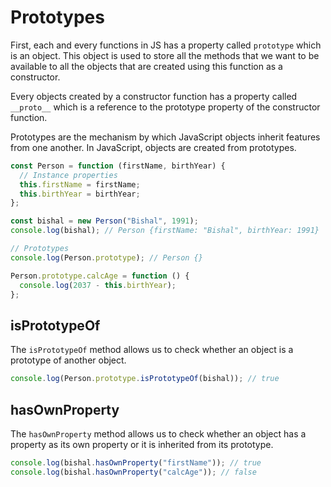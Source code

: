 # Prototypes

First, each and every functions in JS has a property called `prototype` which is an object. This object is used to store all the methods that we want to be available to all the objects that are created using this function as a constructor.

Every objects created by a constructor function has a property called `__proto__` which is a reference to the prototype property of the constructor function.

Prototypes are the mechanism by which JavaScript objects inherit features from one another. In JavaScript, objects are created from prototypes.

```js
const Person = function (firstName, birthYear) {
  // Instance properties
  this.firstName = firstName;
  this.birthYear = birthYear;
};

const bishal = new Person("Bishal", 1991);
console.log(bishal); // Person {firstName: "Bishal", birthYear: 1991}

// Prototypes
console.log(Person.prototype); // Person {}

Person.prototype.calcAge = function () {
  console.log(2037 - this.birthYear);
};
```

## isPrototypeOf

The `isPrototypeOf` method allows us to check whether an object is a prototype of another object.

```js
console.log(Person.prototype.isPrototypeOf(bishal)); // true
```

## hasOwnProperty

The `hasOwnProperty` method allows us to check whether an object has a property as its own property or it is inherited from its prototype.

```js
console.log(bishal.hasOwnProperty("firstName")); // true
console.log(bishal.hasOwnProperty("calcAge")); // false
```
